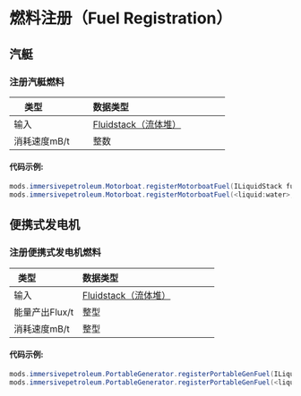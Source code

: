 # 燃料注册（Fuel Registration）

## 汽艇

### 注册汽艇燃料

|类型              |数据类型                                        |
|------------------|--------------------------------------------------|
|输入              |[Fluidstack（流体堆）](/Vanilla/Liquids/ILiquidStack/)    |
|消耗速度mB/t      |整数                                          |


#### 代码示例:
```JAVA
mods.immersivepetroleum.Motorboat.registerMotorboatFuel(ILiquidStack fuelEntry, int mbPerTick);
mods.immersivepetroleum.Motorboat.registerMotorboatFuel(<liquid:water>, 5);
```



## 便携式发电机

### 注册便携式发电机燃料

|类型               |数据类型                                        |
|-------------------|-------------------------------------------------|
|输入               |[Fluidstack（流体堆）](/Vanilla/Liquids/ILiquidStack/)      |
|能量产出Flux/t     |整型                                          |
|消耗速度mB/t       |整型                                          |


#### 代码示例:
```JAVA
mods.immersivepetroleum.PortableGenerator.registerPortableGenFuel(ILiquidStack fuelEntry, int fluxPerTick, int mbPerTick);
mods.immersivepetroleum.PortableGenerator.registerPortableGenFuel(<liquid:water>, 2048, 50);
```
